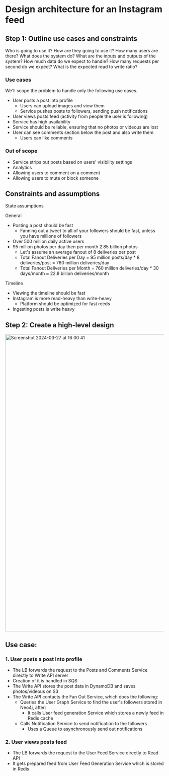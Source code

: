 # Design architecture for an Instagram feed 

## Step 1: Outline use cases and constraints
Who is going to use it?
How are they going to use it?
How many users are there?
What does the system do?
What are the inputs and outputs of the system?
How much data do we expect to handle?
How many requests per second do we expect?
What is the expected read to write ratio?

### Use cases
We'll scope the problem to handle only the following use cases.

- User posts a post into profile
  - Users can upload images and view them  
  - Service pushes posts to followers, sending push notifications
- User views posts feed (activity from people the user is following)
- Service has high availability
- Service should be reliable, ensuring that no photos or videous are lost 
- User can see comments section below the post and also write them
  - Users can like comments

### Out of scope
- Service strips out posts based on users' visibility settings
- Analytics
- Allowing users to comment on a comment
- Allowing users to mute or block someone

## Constraints and assumptions
State assumptions

General
- Posting a post should be fast
  - Fanning out a tweet to all of your followers should be fast, unless you have millions of followers
- Over 500 million daily active users
- 95 million photos per day then per month 2.85 billion photos
  - Let's assume an average fanout of 8 deliveries per post
  - Total Fanout Deliveries per Day = 95 million posts/day * 8 deliveries/post =  760 million deliveries/day
  - Total Fanout Deliveries per Month = 760 million deliveries/day * 30 days/month ≈ 22.8 billion deliveries/month

Timeline

- Viewing the timeline should be fast
- Instagram is more read-heavy than write-heavy
  - Platform should be optimized for fast reeds
- Ingesting posts is write heavy

## Step 2: Create a high-level design

<img width="944" alt="Screenshot 2024-03-27 at 16 00 41" src="https://github.com/mmrshk/high_load_application_architecture_instagram_feed/assets/31416671/86d741cf-c405-4868-ac69-4ef7f30d9fb3">


## Use case: 
### 1. User posts a post into profile

- The LB forwards the request to the Posts and Comments Service directly to Write API server
- Creation of it is handled in SQS 
- The Write API stores the post data in DynamoDB and saves photos/videous on S3
- The Write API contacts the Fan Out Service, which does the following:
  - Queries the User Graph Service to find the user's followers stored in Neo4j, after:
    - It calls User feed generation Service which stores a newly feed in Redis cache
  - Calls Notification Service to send notification to the followers
    - Uses a Queue to asynchronously send out notifications

### 2. User views posts feed

- The LB forwards the request to the User Feed Service directly to Read API
- It gets prepared feed from User Feed Generation Service which is stored in Redis



